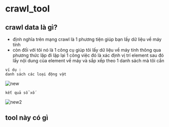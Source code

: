 # crawl_tool

## crawl data là gì?
- định nghĩa trên mạng crawl là 1 phương tiện giúp bạn lấy dữ liệu về máy tính
- còn đối với tôi nó là 1 công cụ giúp tôi lấy dữ liệu về máy tính thông qua phương thức lặp đi lặp lại 1 công việc đó là xác định vị trí element sau đó lấy nội dung của element về máy và sắp xếp theo 1 danh sách mà tôi cần 
```
ví dụ :
danh sách các loại động vật
```
![new](https://user-images.githubusercontent.com/61773507/147718604-e0cc6c30-643a-49cc-8767-d9c375ea3fc4.jpg)
```
kết quả sổ xố 
```
![new2](https://user-images.githubusercontent.com/61773507/147718755-e19300db-28c4-40cc-a010-990de6405f33.jpg)
## tool này có gì

